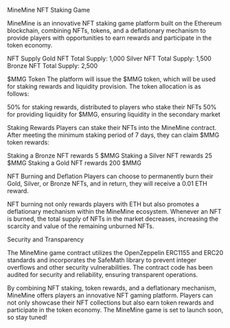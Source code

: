 MineMine NFT Staking Game

MineMine is an innovative NFT staking game platform built on the Ethereum blockchain, combining NFTs, tokens, and a deflationary mechanism to provide players with opportunities to earn rewards and participate in the token economy.

NFT Supply
Gold NFT Total Supply: 1,000
Silver NFT Total Supply: 1,500
Bronze NFT Total Supply: 2,500

$MMG Token
The platform will issue the $MMG token, which will be used for staking rewards and liquidity provision. The token allocation is as follows:

50% for staking rewards, distributed to players who stake their NFTs
50% for providing liquidity for $MMG, ensuring liquidity in the secondary market

Staking Rewards
Players can stake their NFTs into the MineMine contract. After meeting the minimum staking period of 7 days, they can claim $MMG token rewards:

Staking a Bronze NFT rewards 5 $MMG
Staking a Silver NFT rewards 25 $MMG
Staking a Gold NFT rewards 200 $MMG

NFT Burning and Deflation
Players can choose to permanently burn their Gold, Silver, or Bronze NFTs, and in return, they will receive a 0.01 ETH reward.

NFT burning not only rewards players with ETH but also promotes a deflationary mechanism within the MineMine ecosystem. Whenever an NFT is burned, the total supply of NFTs in the market decreases, increasing the scarcity and value of the remaining unburned NFTs.

Security and Transparency

The MineMine game contract utilizes the OpenZeppelin ERC1155 and ERC20 standards and incorporates the SafeMath library to prevent integer overflows and other security vulnerabilities. The contract code has been audited for security and reliability, ensuring transparent operations.

By combining NFT staking, token rewards, and a deflationary mechanism, MineMine offers players an innovative NFT gaming platform. Players can not only showcase their NFT collections but also earn token rewards and participate in the token economy. The MineMine game is set to launch soon, so stay tuned!
